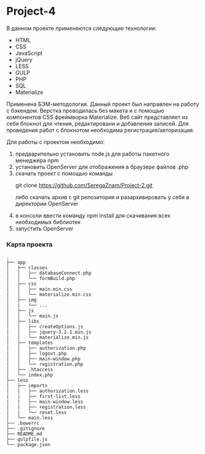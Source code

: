 # Project-4

В данном проекте применяются следующие технологии:
* HTML
* CSS
* JavaScript
* jQuery
* LESS
* GULP
* PHP
* SQL
* Materialize

Применена БЭМ-методология. Данный проект был направлен на работу с бэкендом. 
Верстка проводилась без макета и с помощью компонентов CSS фреймворка Materialize.
Веб сайт представляет из себя блокнот для чтения, редактировани и добавления записей. 
Для проведения работ с блокнотом необходима регистрация/авторизация.

Для работы с проектом необходимо:
1. предварительно установить node.js для работы пакетного менеджера npm
2. установить OpenServer для отображения в браузере файлов .php
2. скачать проект с помощью команды <p>git clone https://github.com/SeregaZnam/Project-2.git<p>
либо скачать архив с git репозитория и разархивировать у себя в директории OpenServer
3. в консоли ввести команду npm install для скачивания всех необходимых библиотек
4. запустить OpenServer

### Карта проекта
```
.
├── app
│   ├── classes
|   │   ├── databaseConnect.php
|   │   └── formBuild.php
│   ├── css
|   │   ├── main.min.css
|   │   └── materialize.min.css
│   ├── img
|   |   └── ...
│   ├── js
|   │   └── main.js
│   ├── libs
|   │   ├── createOptions.js
|   │   ├── jquery-3.2.1.min.js
|   │   └── materialize.min.js
│   ├── templates
|   │   ├── authorization.php
|   │   ├── logout.php
|   │   ├── main-window.php
|   │   └── registration.php
│   ├── .htaccess
│   └── index.php
├── less
|   ├── imports
|   |   ├── authorization.less
|   |   ├── first-list.less
|   |   ├── main-window.less
|   |   ├── registration.less
|   |   └── reset.less
│   └── main.less
├── .bowerrc
├── .gitignore
├── README.md
├── gulpfile.js
└── package.json
```
